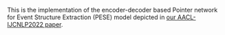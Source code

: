This is the implementation of the encoder-decoder based Pointer network for Event Structure Extraction (PESE) model depicted in [our AACL-IJCNLP2022 paper](http://arxiv.org/abs/2211.12157). 
